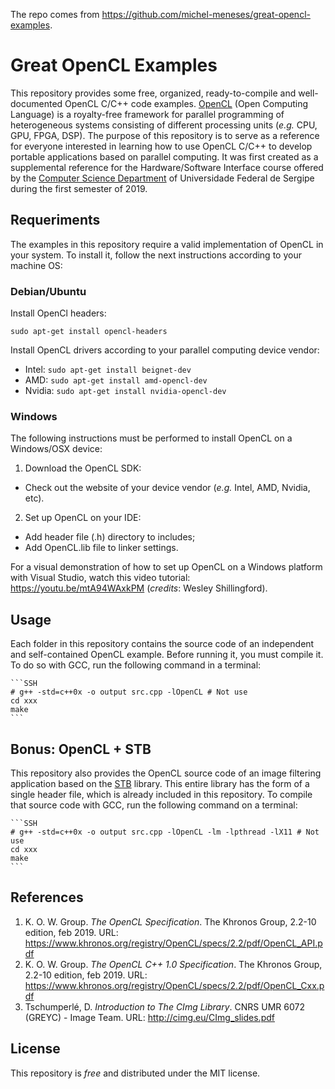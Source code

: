 The repo comes from https://github.com/michel-meneses/great-opencl-examples.
# Great OpenCL Examples
This repository provides some free, organized, ready-to-compile and well-documented OpenCL C/C++ code examples.  [OpenCL](https://www.khronos.org/registry/OpenCL/) (Open Computing Language) is a royalty-free framework for parallel programming of heterogeneous systems consisting of different processing units (*e.g.* CPU, GPU, FPGA, DSP).  The purpose of this repository is to serve as a reference for everyone interested in learning how to use OpenCL C/C++ to develop portable applications based on parallel computing. It was first created as a supplemental reference for the Hardware/Software Interface course offered by the [Computer Science Department](http://computacao.ufs.br/pagina/4193) of Universidade Federal de Sergipe during the first semester of 2019.

## Requeriments

The examples in this repository require a valid implementation of OpenCL in your system. To install it, follow the next instructions according to your machine OS:

### Debian/Ubuntu

 Install OpenCl headers:

    sudo apt-get install opencl-headers

 Install OpenCL drivers according to your parallel computing device vendor:

 - Intel: `sudo apt-get install beignet-dev`
 - AMD: `sudo apt-get install amd-opencl-dev`
 - Nvidia: `sudo apt-get install nvidia-opencl-dev`

### Windows

The following instructions must be performed to install OpenCL on a Windows/OSX device:

 1. Download the OpenCL SDK:
  -  Check out the website of your device vendor (*e.g.* Intel, AMD, Nvidia, etc).
 2. Set up OpenCL on your IDE:
  - Add header file (.h) directory to includes;
  - Add OpenCL.lib file to linker settings.

For a visual demonstration of how to set up OpenCL on a Windows platform with Visual Studio, watch this video tutorial: https://youtu.be/mtA94WAxkPM (*credits*: Wesley Shillingford).

## Usage

Each folder in this repository contains the source code of an independent and self-contained OpenCL example. Before running it, you must compile it. To do so with GCC, run the following command in a terminal:

    ```SSH
    # g++ -std=c++0x -o output src.cpp -lOpenCL # Not use
    cd xxx
    make
    ```

<!-- ## Bonus: OpenCL + CImg -->
## Bonus: OpenCL + STB

<!-- This repository also provides the OpenCL source code of an image filtering application based on the [CImg](http://cimg.eu/) library. This entire library has the form of a single header file, which is already included in this repository. To compile that source code with GCC, run the following command on a terminal: -->
This repository also provides the OpenCL source code of an image filtering application based on the [STB]( https://github.com/nothings/stb) library. This entire library has the form of a single header file, which is already included in this repository. To compile that source code with GCC, run the following command on a terminal:

    ```SSH
    # g++ -std=c++0x -o output src.cpp -lOpenCL -lm -lpthread -lX11 # Not use
    cd xxx
    make
    ```

## References

 1. K. O. W. Group. *The OpenCL Specification*. The Khronos Group, 2.2-10 edition, feb 2019. URL: https://www.khronos.org/registry/OpenCL/specs/2.2/pdf/OpenCL_API.pdf
 2. K. O. W. Group. *The OpenCL C++ 1.0 Specification*. The Khronos Group, 2.2-10 edition, feb 2019. URL: https://www.khronos.org/registry/OpenCL/specs/2.2/pdf/OpenCL_Cxx.pdf
 3. Tschumperlé, D. *Introduction to The CImg Library*. CNRS UMR 6072 (GREYC) - Image Team. URL: http://cimg.eu/CImg_slides.pdf

## License

This repository is *free* and distributed under the MIT license.

